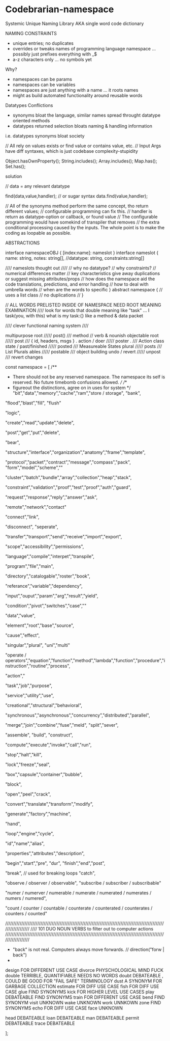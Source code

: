 # Codebrarian-namespace
Systemic Unique Naming Library AKA single word code dictionary

NAMING CONSTRAINTS
* unique entries; no duplicates
* overrides or tweaks names of programming language namespace ... possibly just prefixes everything with _$
* a-z characters only ... no symbols yet

Why?
* namespaces can be params
* namespaces can be variables
* namespaces are just anything with a name ... it roots names
* might as build automated functionality around reusable words

Datatypes Conflictions
* synonyms bloat the language, similar names spread throught datatype oriented methods
* datatypes returned selection bloats naming & handling information

i.e. datatypes synonyms bloat society

// All rely on values exists or find value or contains value, etc.
// Input Args have diff syntaxes, which is just codebase complexity-stupidity

  Object.hasOwnProperty();
  String.includes();
  Array.includes();
  Map.has();
  Set.has();

solution

  // data = any relevant datatype

  find(data,value,handler);
  // or sugar syntax
  data.find(value,handler);
  
  // All of the synonyms method perform the same concept, tho return different values;
  // configurable programming can fix this.
  // handler is return as datatype-option or callback, or found value
  // The configurable programming would have somekind of transpiler that removes 
  // the extra conditional processing caused by the inputs. The whole point is to make the coding as loopable as possible.


ABSTRACTIONS

interface namespaceOBJ {
  [index:name]: nameslot
}
interface nameslot {
  name:       string,
  notes:      string[],
  //datatype:   string,
  constraints:string[]
  
  //// nameslots thought out ////
  // why no datatype?
  // why constraints?
    // numerical differences matter 
    // key characteristics give away duplications or suggest missing attributes/props
  // how does the namespace aid the code translations, predictions, and error handling
  // how to deal with umbrella words
  // when are the words to specific
}
abstract namespace {
  // uses a list class
  // no duplications
  // 
}

// ALL WORDS PRELISTED INSIDE OF NAMESPACE NEED ROOT MEANING EXAMINATION
//// look for words that double meaning like "task"  ... I task(you, with this) what is my task:{} like a method & data packet

//// clever functional naming system ////

multipurpose root     /////  post()      /// method // verb & nounish
objectable root       /////  post        /// { id, headers, msgs } .
action / doer         /////  poster .    /// Action class
state / past/finished /////  posted      /// Measureable States
plural                /////  posts       /// List Plurals
ables                 /////  postable    /// object building
undo / revert         /////  unpost      /// revert changes

const namespace = [
/** 
 * There should not be any reserved namespace. The namespace its self is reserved. No future timebomb confusions allowed.
*/
/** 
 * figureout the distinctions, agree on in uses for system
*/
"bit","data","memory","cache","ram","store / storage",
"bank",

"flood","blast","fill",
"flush"

"logic",

"create","read","update","delete",

"post","get","put","delete",

"bear",

"structure","interface","organization","anatomy","frame","template",

"protocol","packet","contract","message","compass","pack",
"form","model","scheme",""

"cluster","batch","bundle","array","collection","heap","stack",

"constraint","validation","proof","test","proof","auth","guard",

"request","response","reply","answer","ask",

"remote","network","contact"

"connect","link",

"disconnect", "seperate",

"transfer","transport","send","receive","import","export",

"scope","accessibility","permissions",

"language","compile","interpet","transpile",

"program","file","main",

"directory","catalogable","roster","book",

"referance","variable","dependency",

"input","ouput","param","arg","result","yield",

"condition","pivot","switches","case",""

"data","value",

"element","root","base","source",

"cause","effect",

"singular","plural",
"uni","multi"

"operate / operators","equation","function","method","lambda","function","procedure","instruction","routine","process",

"action","

"task","job","purpose",

"service","utility","use",

"creational","structural","behavioral",

"synchronous","asynchronous","concurrency","distributed","parallel",

"merge","join","combine","fuse","meld",
"split","sever",

"assemble", "build", "construct",

"compute","execute","invoke","call","run",

"stop","halt","kill",

"lock","freeze","seal",

"box","capsule","container","bubble",

"block",

"open","peel","crack",

"convert","translate","transform","modify",

"generate","factory","machine",

"hand",

"loop","engine","cycle",

"id","name","alias",

"properties","attributes","description",

"begin","start","pre",
"dur",
"finish","end","post",

"break", // used for breaking loops
"catch",

"observe   / observer   / observable", 
"subscribe / subscriber / subscribable"

"numer / numerver / numerable / numerate  / numerated / numerates / numers / numered",

"count / counter / countable / counterate / counterated / counterates / counters / counted"


//////////////////////////////////////////////////////////////////////////////////////////////////////////////////
//// 101 DUO NOUN VERBS to filter out to computer actions
//////////////////////////////////////////////////////////////////////////////////////////////////////////////////


* "back" is not real. Computers always move forwards.  // direction("forw | back")
* 

design        FOR DIFFERENT USE CASE
divorce       PHYSCHOLOGICAL MIND FUCK
double        TERRIBLE, QUANTIFIABLE NEEDS NO WORDS
doubt         DEBATEABLE , COULD BE GOOD FOR "FAIL SAFE" TERMINOLOGY
dust          A SYNONYM FOR GARBAGE COLLECTION
estimate      FOR DIFF USE CASE
fish          FOR DIFF USE CASE
glue          FIND SYNONYMS
kick          FOR HIGHER LEVEL USE CASES
play          DEBATEABLE FIND SYNONYMS
train         FOR DIFFERENT USE CASE
bend          FIND SYNONYM
visit         UNKNOWN
wake          UNKNOWN
work          UNNKOWN
zone          FIND SYNONYMS
echo          FOR DIFF USE CASE
face          UNKNOWN

head          DEBATEABLE
loan          DEBATEABLE
man           DEBATEABLE
permit        DEBATEABLE
trace         DEBATEABLE





















];
